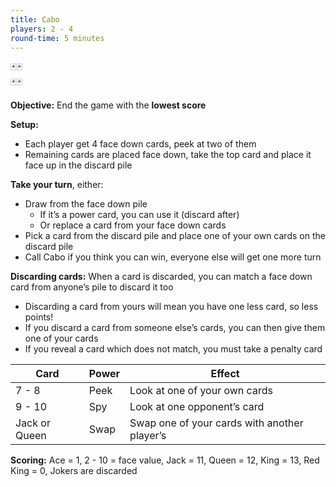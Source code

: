 ```yaml
---
title: Cabo
players: 2 - 4
round-time: 5 minutes
---
```


🃏🃏
<br/>
🃏🃏

**Objective:** End the game with the **lowest score**

**Setup:**

- Each player get 4 face down cards, peek at two of them
- Remaining cards are placed face down, take the top card and place it face up in the discard pile

**Take your turn**, either:

- Draw from the face down pile
  - If it’s a power card, you can use it (discard after)
  - Or replace a card from your face down cards
- Pick a card from the discard pile and place one of your own cards on the discard pile
- Call Cabo if you think you can win, everyone else will get one more turn

**Discarding cards:** When a card is discarded, you can match a face down card from anyone’s pile to discard it too

- Discarding a card from yours will mean you have one less card, so less points!
- If you discard a card from someone else’s cards, you can then give them one of your cards
- If you reveal a card which does not match, you must take a penalty card

| Card          | Power | Effect                                       |
|---------------|-------|----------------------------------------------|
| 7 - 8         | Peek  | Look at one of your own cards                |
| 9 - 10        | Spy   | Look at one opponent’s card                  |
| Jack or Queen | Swap  | Swap one of your cards with another player’s |

**Scoring:** Ace = 1, 2 - 10 = face value, Jack = 11, Queen = 12, King = 13, Red King = 0, Jokers are discarded
